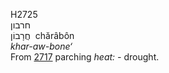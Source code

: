 <body>
  <p>H2725<br>  חרבון  <br> חֲרָבוֹן  ‎  chărâbôn  <br><i>khar-aw-bone‘ </i><br>From <a href="h2717.htm">2717</a>  parching <i>heat: - </i>drought.<br></p>
 </body>